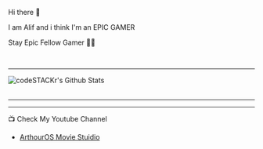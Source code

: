 Hi there 👋

I am Alif and i think I'm an EPIC GAMER

Stay Epic Fellow Gamer 👊👊


<br />

---

<img align="left" alt="codeSTACKr's Github Stats" src="https://github-readme-stats.vercel.app/api?username=alifdoll&show_icons=true&hide_border=true&count_private=true" />


<br />
<br />

---

---

📺 Check My Youtube Channel
<!-- YOUTUBE:START -->
- [ArthourOS Movie Stuidio](https://www.youtube.com/channel/UC_fBbHbRzhUBHvIZaAnFD2A)
<!-- YOUTUBE:END -->
